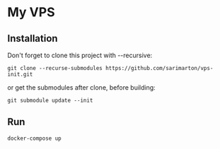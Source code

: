 # My VPS

## Installation

Don't forget to clone this project with --recursive:

```
git clone --recurse-submodules https://github.com/sarimarton/vps-init.git
```

or get the submodules after clone, before building:

```
git submodule update --init
```

## Run

```
docker-compose up
```

